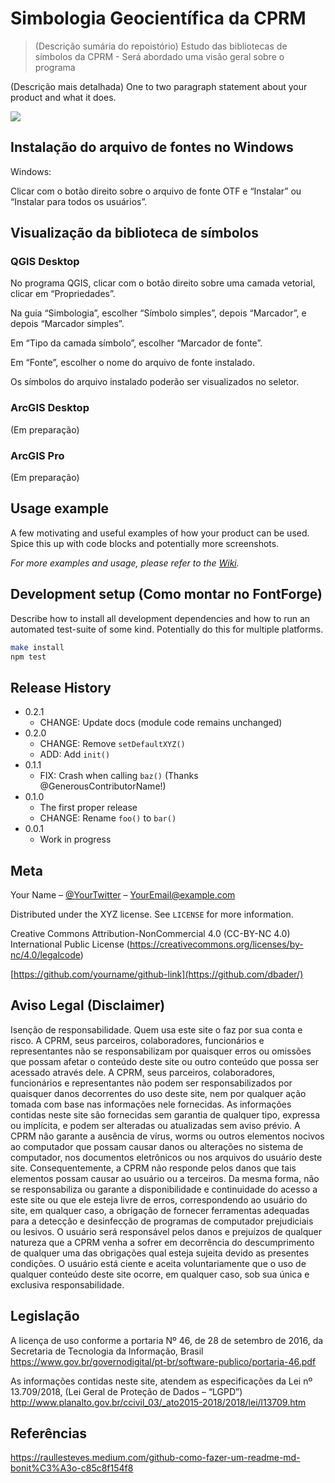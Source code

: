 # Simbologia Geocientífica da CPRM

> (Descrição sumária do repoistório) Estudo das bibliotecas de símbolos da CPRM - Será abordado uma visão geral sobre o programa

<!--- (Isto é um comentário em markdown)
[![NPM Version][npm-image]][npm-url]
[![Build Status][travis-image]][travis-url]
[![Downloads Stats][npm-downloads]][npm-url]
--->

(Descrição mais detalhada) One to two paragraph statement about your product and what it does.

![](https://via.placeholder.com/640x200.png?text=Screenshot+de+exemplo)

## Instalação do arquivo de fontes no Windows
Windows:

Clicar com o botão direito sobre o arquivo de fonte OTF e “Instalar” ou “Instalar para todos os usuários”.

## Visualização da biblioteca de símbolos

### QGIS Desktop

No programa QGIS, clicar com o botão direito sobre uma camada vetorial, clicar em “Propriedades”.

Na guia “Simbologia”, escolher “Símbolo simples”, depois “Marcador”, e depois “Marcador simples”.

Em “Tipo da camada símbolo”, escolher “Marcador de fonte”.

Em “Fonte”, escolher o nome do arquivo de fonte instalado.

Os símbolos do arquivo instalado poderão ser visualizados no seletor.

### ArcGIS Desktop
(Em preparação)

### ArcGIS Pro
(Em preparação)

<!---
OS X & Linux:

```sh
npm install my-crazy-module --save
```

Windows:

```sh
edit autoexec.bat
```
--->

## Usage example

A few motivating and useful examples of how your product can be used. Spice this up with code blocks and potentially more screenshots.

_For more examples and usage, please refer to the [Wiki][wiki]._

## Development setup (Como montar no FontForge)

Describe how to install all development dependencies and how to run an automated test-suite of some kind. Potentially do this for multiple platforms.

```sh
make install
npm test
```

## Release History

* 0.2.1
    * CHANGE: Update docs (module code remains unchanged)
* 0.2.0
    * CHANGE: Remove `setDefaultXYZ()`
    * ADD: Add `init()`
* 0.1.1
    * FIX: Crash when calling `baz()` (Thanks @GenerousContributorName!)
* 0.1.0
    * The first proper release
    * CHANGE: Rename `foo()` to `bar()`
* 0.0.1
    * Work in progress

## Meta

Your Name – [@YourTwitter](https://twitter.com/dbader_org) – YourEmail@example.com

Distributed under the XYZ license. See ``LICENSE`` for more information.

Creative Commons Attribution-NonCommercial 4.0  (CC-BY-NC 4.0) International Public License (https://creativecommons.org/licenses/by-nc/4.0/legalcode)

[https://github.com/yourname/github-link](https://github.com/dbader/)

<!---
## Contributing

1. Fork it (<https://github.com/yourname/yourproject/fork>)
2. Create your feature branch (`git checkout -b feature/fooBar`)
3. Commit your changes (`git commit -am 'Add some fooBar'`)
4. Push to the branch (`git push origin feature/fooBar`)
5. Create a new Pull Request
--->

<!-- Markdown link & img dfn's -->
[npm-image]: https://img.shields.io/npm/v/datadog-metrics.svg?style=flat-square
[npm-url]: https://npmjs.org/package/datadog-metrics
[npm-downloads]: https://img.shields.io/npm/dm/datadog-metrics.svg?style=flat-square
[travis-image]: https://img.shields.io/travis/dbader/node-datadog-metrics/master.svg?style=flat-square
[travis-url]: https://travis-ci.org/dbader/node-datadog-metrics
[wiki]: https://github.com/yourname/yourproject/wiki


## Aviso Legal (Disclaimer)
Isenção de responsabilidade. Quem usa este site o  faz por sua conta e risco.  A CPRM, seus parceiros, colaboradores, funcionários e representantes não se responsabilizam por quaisquer erros ou omissões que possam afetar o conteúdo deste site ou outro conteúdo que possa ser acessado através dele. A CPRM, seus parceiros, colaboradores, funcionários  e representantes não podem ser responsabilizados por quaisquer danos decorrentes do uso deste site, nem por qualquer ação tomada com base nas informações nele fornecidas. As informações contidas neste site são fornecidas sem garantia de qualquer tipo, expressa ou implícita, e podem ser alteradas ou atualizadas sem aviso prévio. A CPRM não garante a ausência de vírus, worms ou outros elementos nocivos ao computador que possam causar danos ou alterações no sistema de computador, nos documentos eletrônicos ou nos arquivos do usuário deste site. Consequentemente, a CPRM não responde pelos danos que tais elementos possam causar ao usuário ou a terceiros. Da mesma forma, não se responsabiliza ou garante a disponibilidade e continuidade do acesso a este site ou que ele esteja livre de erros, correspondendo ao usuário do site, em qualquer caso, a obrigação de fornecer ferramentas adequadas para a detecção e desinfecção de programas de computador prejudiciais ou lesivos. O usuário será responsável pelos danos e prejuízos de qualquer natureza que a CPRM venha a sofrer em decorrência do descumprimento de qualquer uma das obrigações qual esteja sujeita devido as presentes condições. O usuário está ciente e aceita voluntariamente que o uso de qualquer conteúdo deste site ocorre, em qualquer caso, sob sua única e exclusiva responsabilidade.


## Legislação
A licença de uso conforme a portaria Nº 46, de 28 de setembro de 2016, da Secretaria de Tecnologia da Informação, Brasil
https://www.gov.br/governodigital/pt-br/software-publico/portaria-46.pdf

As informações contidas neste site, atendem as especificações da Lei nº 13.709/2018, (Lei Geral de Proteção de Dados – “LGPD”)
http://www.planalto.gov.br/ccivil_03/_ato2015-2018/2018/lei/l13709.htm

## Referências
https://raullesteves.medium.com/github-como-fazer-um-readme-md-bonit%C3%A3o-c85c8f154f8
